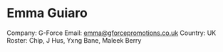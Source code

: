 # Emma Guiaro

Company: G-Force
Email: emma@gforcepromotions.co.uk
Country: UK
Roster: Chip, J Hus, Yxng Bane, Maleek Berry